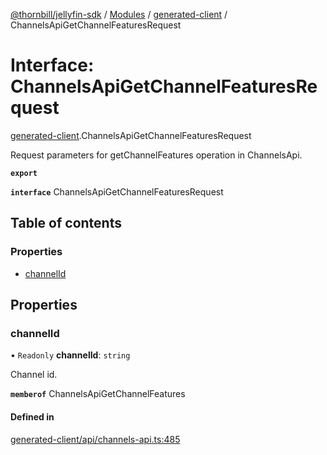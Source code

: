 [@thornbill/jellyfin-sdk](../README.md) / [Modules](../modules.md) / [generated-client](../modules/generated_client.md) / ChannelsApiGetChannelFeaturesRequest

# Interface: ChannelsApiGetChannelFeaturesRequest

[generated-client](../modules/generated_client.md).ChannelsApiGetChannelFeaturesRequest

Request parameters for getChannelFeatures operation in ChannelsApi.

**`export`**

**`interface`** ChannelsApiGetChannelFeaturesRequest

## Table of contents

### Properties

- [channelId](generated_client.ChannelsApiGetChannelFeaturesRequest.md#channelid)

## Properties

### channelId

• `Readonly` **channelId**: `string`

Channel id.

**`memberof`** ChannelsApiGetChannelFeatures

#### Defined in

[generated-client/api/channels-api.ts:485](https://github.com/thornbill/jellyfin-sdk-typescript/blob/21a118e/src/generated-client/api/channels-api.ts#L485)
